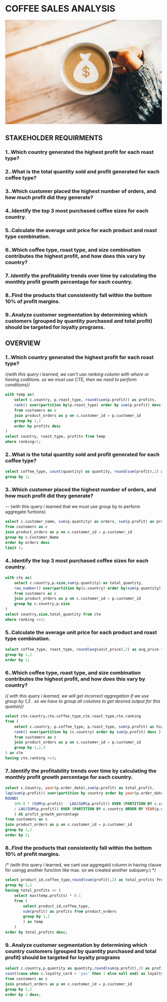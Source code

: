 # COFFEE SALES ANALYSIS
![Coffee sales](https://github.com/Srinathp712/SQL_project/blob/main/coffee.pic)
## STAKEHOLDER REQUIRMENTS
### 1..Which country generated the highest profit for each roast type?
### 2..What is the total quantity sold and profit generated for each coffee type?
### 3..Which customer placed the highest number of orders, and how much profit did they generate?
### 4..Identify the top 3 most purchased coffee sizes for each country.
### 5..Calculate the average unit price for each product and roast type combination.
### 6..Which coffee type, roast type, and size combination contributes the highest profit, and how does this vary by country?
### 7..Identify the profitability trends over time by calculating the monthly profit growth percentage for each country.
### 8..Find the products that consistently fall within the bottom 10% of profit margins.
### 9..Analyze customer segmentation by determining which customers (grouped by quantity purchased and total profit) should be targeted for loyalty programs.

## OVERVIEW
### 1..Which country generated the highest profit for each roast type?
/*(with this query i learned, we can't use ranking column with where or having coditions. so we must use CTE, then we need to perform conditions)*/

```SQL
with temp as(
	select c.country, p.roast_type, round(sum(p.profit)) as profits,
	rank() over(partition by(p.roast_type) order by sum(p.profit) desc) as ranking
	from customers as c
	join product_orders as p on c.customer_id = p.customer_id
	group by 1,2
    order by profits desc
)
select country, roast_type, profits from temp
where ranking=1;
```

### 2..What is the total quantity sold and profit generated for each coffee type?

```sql
select coffee_type, count(quantity) as quantity, round(sum(profit),2) as profit from product_orders
group by 1;
```
### 3..Which customer placed the highest number of orders, and how much profit did they generate?
-- (with this query i learned that we must use group by to perform aggregate funtions)

```sql
select c.customer_name, sum(p.quantity) as orders, sum(p.profit) as profits
from customers as c
join product_orders as p on c.customer_id = p.customer_id
group by c.Customer_Name
order by orders desc
limit 5;
```

### 4..Identify the top 3 most purchased coffee sizes for each country.

```sql
with cte as(
	select c.country,p.size,sum(p.quantity) as total_quantity,
    row_number() over(partition by(c.country) order by(sum(p.quantity))desc) as ranking
    from customers as c
    join product_orders as p on c.customer_id = p.customer_id
	group by c.country,p.size
)
select country,size,total_quantity from cte
where ranking <=3;
```

### 5..Calculate the average unit price for each product and roast type combination.

```sql
select coffee_type, roast_type, round(avg(unit_price),2) as avg_price from product_orders
group by 1,2
order by 1;
```


### 6..Which coffee type, roast type, and size combination contributes the highest profit, and how does this vary by country? 
/*( with this query i learned, we will get incorrect aggregation if we use group by 1,2.. so we have to group all columns
to get desired output  for this quetion)*/

```sql
select cte.country,cte.coffee_type,cte.roast_type,cte.ranking
from (
	select c.country, p.coffee_type, p.roast_type, sum(p.profit) as highest_profit,
	rank() over(partition by (c.country) order by sum(p.profit) desc ) as ranking
	from customers as c
	join product_orders as p on c.customer_id = p.customer_id
	group by 1,2,3
) as cte
having cte.ranking <=3;
```

### 7..Identify the profitability trends over time by calculating the monthly profit growth percentage for each country.

```sql
select c.Country, year(p.order_date),sum(p.profit) as total_profit,
lag(sum(p.profit)) over(partition by country order by year(p.order_date) asc) as yearly_profit,
ROUND(
	100.0 * (SUM(p.profit) - LAG(SUM(p.profit)) OVER (PARTITION BY c.country ORDER BY YEAR(p.order_date)))
	/ LAG(SUM(p.profit)) OVER (PARTITION BY c.country ORDER BY YEAR(p.order_date)),2
    ) AS profit_growth_percentage
from customers as c
join product_orders as p on c.customer_id = p.customer_id
group by 1,2
order by 2;
```


### 8..Find the products that consistently fall within the bottom 10% of profit margins.
/* (with this query i learned, we cant use aggregatd column in having clause for usingg another function like max.
so we created another subquery.) */

```sql
select product_id,coffee_type,round(sum(profit),2) as total_profits from product_orders
group by 1,2
having total_profits <= (
	select max(temp.profits) * 0.1
    from (
		select product_id,coffee_type,
        sum(profit) as profits from product_orders
        group by 1,2
		) as temp
	)
order by total_profits desc;
```

### 9..Analyze customer segmentation by determining which country customers (grouped by quantity purchased and total profit) should be targeted for loyalty programs

```sql
select c.country,p.quantity as quantity,round(sum(p.profit),2) as profits,
count(case when c.loyalty_card = 'yes' then 1 else null end) as loyalty
from customers as c 
join product_orders as p on c.customer_id = p.customer_id
group by 1,2
order by 3 desc;
```

